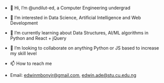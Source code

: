 - 👋 Hi, I’m @undilut-ed, a Computer Engineering undergrad

- 👀 I’m interested in Data Science, Artificial Intelligence and Web Development
- 🌱 I’m currently learning about Data Structures, AI/ML algorithms in Python and React + jQuery
- 💞️ I’m looking to collaborate on anything Python or JS based to increase my skill level
- 📫 How to reach me
-    Email: edwinmbonyjr@gmail.com, edwin.ade@stu.cu.edu.ng

<!-- undilut-ed/undilut-ed is a ✨ special ✨ repository because its `README.md` (this file) appears on your GitHub profile.
You can click the Preview link to take a look at your changes. -->

